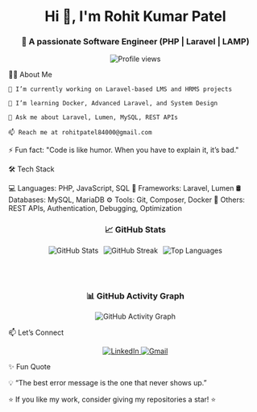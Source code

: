 <h1 align="center">Hi 👋, I'm Rohit Kumar Patel</h1> <h3 align="center">🚀 A passionate Software Engineer (PHP | Laravel | LAMP)</h3> <p align="center"> <img src="https://komarev.com/ghpvc/?username=rohit7985&label=Profile%20views&color=0e75b6&style=flat" alt="Profile views" /> </p>


👨‍💻 About Me

    🔭 I’m currently working on Laravel-based LMS and HRMS projects

    🌱 I’m learning Docker, Advanced Laravel, and System Design

    💬 Ask me about Laravel, Lumen, MySQL, REST APIs

    📫 Reach me at rohitpatel84000@gmail.com
    

⚡ Fun fact: "Code is like humor. When you have to explain it, it’s bad."



🛠️ Tech Stack

💻 Languages: PHP, JavaScript, SQL
🧰 Frameworks: Laravel, Lumen
🛢️ Databases: MySQL, MariaDB
⚙️ Tools: Git, Composer, Docker
🔐 Others: REST APIs, Authentication, Debugging, Optimization

<div align="center">

  <h3>📈 GitHub Stats</h3>
  
  <div style="display: flex; justify-content: center; flex-wrap: wrap; gap: 10px;">
    <img src="https://github-readme-stats.vercel.app/api?username=rohit7985&show_icons=true&theme=radical" alt="GitHub Stats" />
    <img src="https://github-readme-streak-stats.herokuapp.com/?user=rohit7985&theme=radical" alt="GitHub Streak" />
    <img src="https://github-readme-stats.vercel.app/api/top-langs/?username=rohit7985&layout=compact&theme=radical" alt="Top Languages" />
  </div>

  <br><br>

  <h3>📊 GitHub Activity Graph</h3>
  
  <img src="https://github-readme-activity-graph.vercel.app/graph?username=rohit7985&theme=react-dark&hide_border=true&area=true" alt="GitHub Activity Graph" />

</div>



📫 Let’s Connect
<p align="center"> <a href="https://www.linkedin.com/in/rohit84000/" target="_blank"> <img alt="LinkedIn" src="https://img.shields.io/badge/LinkedIn-0077B5?style=for-the-badge&logo=linkedin&logoColor=white" /> </a> <a href="mailto:rohitpatel84000@gmail.com"> <img alt="Gmail" src="https://img.shields.io/badge/Gmail-D14836?style=for-the-badge&logo=gmail&logoColor=white" /> </a> </p>


✨ Fun Quote

💡 “The best error message is the one that never shows up.”



⭐️ If you like my work, consider giving my repositories a star! ⭐️

